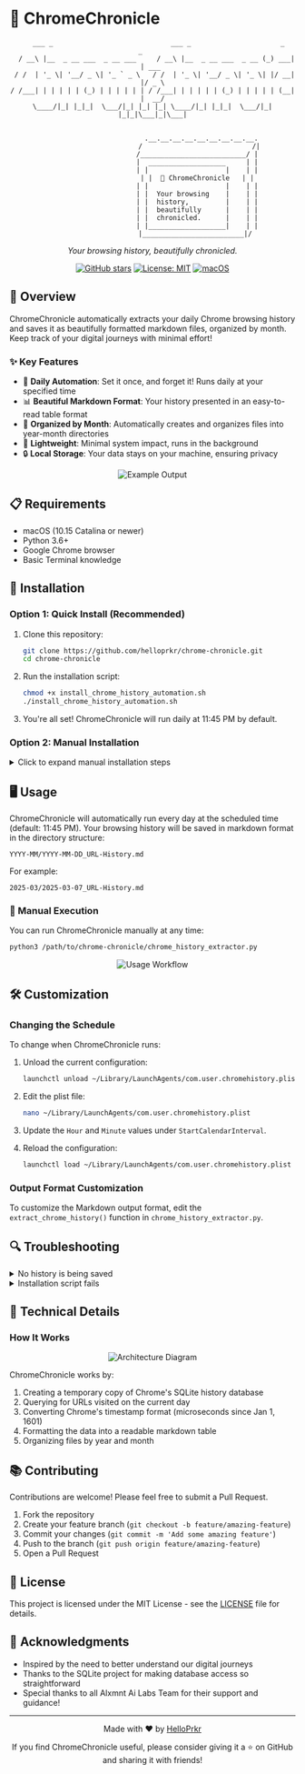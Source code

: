 # 📜 ChromeChronicle

<div align="center">

```
   ___ _                             ___ _                      _      _      
  / __\ |__  _ __ ___  _ __ ___     / __\ |__  _ __ ___  _ __ (_) ___| | ___ 
 / /  | '_ \| '__/ _ \| '_ ` _ \   / /  | '_ \| '__/ _ \| '_ \| |/ __| |/ _ \
/ /___| | | | | | (_) | | | | | | / /___| | | | | | (_) | | | | | (__| |  __/
\____/|_| |_|_|  \___/|_| |_| |_| \____/|_| |_|_|  \___/|_| |_|_|\___|_|\___|
                                                                              

                        .__.__.__.__.__.__.__.__.__.
                       /                           /|
                      /__________________________/ |
                      |  ___________________     | |
                      | |                   |    | |
                      | |  📜 ChromeChronicle   | |
                      | |                   |    | |
                      | |  Your browsing    |    | |
                      | |  history,         |    | |
                      | |  beautifully      |    | |
                      | |  chronicled.      |    | |
                      | |___________________|    | |
                      |_________________________|/ 
```

*Your browsing history, beautifully chronicled.*

[![GitHub stars](https://img.shields.io/github/stars/helloprkr/chrome-chronicle?style=social)](https://github.com/helloprkr/chrome-chronicle/stargazers)
[![License: MIT](https://img.shields.io/badge/License-MIT-yellow.svg)](https://opensource.org/licenses/MIT)
[![macOS](https://img.shields.io/badge/platform-macOS-blue.svg)](https://www.apple.com/macos)

</div>

## 🌟 Overview

ChromeChronicle automatically extracts your daily Chrome browsing history and saves it as beautifully formatted markdown files, organized by month. Keep track of your digital journeys with minimal effort!

### ✨ Key Features

- 🔄 **Daily Automation**: Set it once, and forget it! Runs daily at your specified time
- 📊 **Beautiful Markdown Format**: Your history presented in an easy-to-read table format
- 📂 **Organized by Month**: Automatically creates and organizes files into year-month directories
- 📱 **Lightweight**: Minimal system impact, runs in the background
- 🔒 **Local Storage**: Your data stays on your machine, ensuring privacy

<div align="center">

![Example Output](./images/02.png)

</div>

## 📋 Requirements

- macOS (10.15 Catalina or newer)
- Python 3.6+
- Google Chrome browser
- Basic Terminal knowledge

## 🚀 Installation

### Option 1: Quick Install (Recommended)

1. Clone this repository:
   ```bash
   git clone https://github.com/helloprkr/chrome-chronicle.git
   cd chrome-chronicle
   ```

2. Run the installation script:
   ```bash
   chmod +x install_chrome_history_automation.sh
   ./install_chrome_history_automation.sh
   ```

3. You're all set! ChromeChronicle will run daily at 11:45 PM by default.

### Option 2: Manual Installation

<details>
<summary>Click to expand manual installation steps</summary>

1. Clone this repository:
   ```bash
   git clone https://github.com/helloprkr/chrome-chronicle.git
   cd chrome-chronicle
   ```

2. Make the Python script executable:
   ```bash
   chmod +x chrome_history_extractor.py
   ```

3. Edit the plist file to update paths:
   ```bash
   nano com.user.chromehistory.plist
   ```
   Replace all instances of `REPLACE_WITH_FULL_PATH` with the full path to your ChromeChronicle directory.

4. Copy the plist file to your LaunchAgents directory:
   ```bash
   mkdir -p ~/Library/LaunchAgents
   cp com.user.chromehistory.plist ~/Library/LaunchAgents/
   ```

5. Load the launchd job:
   ```bash
   launchctl load ~/Library/LaunchAgents/com.user.chromehistory.plist
   ```

</details>

## 🖥️ Usage

ChromeChronicle will automatically run every day at the scheduled time (default: 11:45 PM). Your browsing history will be saved in markdown format in the directory structure:

```
YYYY-MM/YYYY-MM-DD_URL-History.md
```

For example:
```
2025-03/2025-03-07_URL-History.md
```

### 📝 Manual Execution

You can run ChromeChronicle manually at any time:

```bash
python3 /path/to/chrome-chronicle/chrome_history_extractor.py
```

<div align="center">

![Usage Workflow](./images/03.png)

</div>

## 🛠️ Customization

### Changing the Schedule

To change when ChromeChronicle runs:

1. Unload the current configuration:
   ```bash
   launchctl unload ~/Library/LaunchAgents/com.user.chromehistory.plist
   ```

2. Edit the plist file:
   ```bash
   nano ~/Library/LaunchAgents/com.user.chromehistory.plist
   ```

3. Update the `Hour` and `Minute` values under `StartCalendarInterval`.

4. Reload the configuration:
   ```bash
   launchctl load ~/Library/LaunchAgents/com.user.chromehistory.plist
   ```

### Output Format Customization

To customize the Markdown output format, edit the `extract_chrome_history()` function in `chrome_history_extractor.py`.

## 🔍 Troubleshooting

<details>
<summary>No history is being saved</summary>

Check the following:
- Ensure Chrome is installed in the default location
- Verify your LaunchAgent is loaded properly:
  ```bash
  launchctl list | grep chromehistory
  ```
- Check log files for errors:
  ```bash
  cat ~/path/to/chrome-chronicle/chrome_history_error.log
  ```
</details>

<details>
<summary>Installation script fails</summary>

- Make sure you have the proper permissions
- Try running the manual installation steps
- Check if Python 3 is installed correctly:
  ```bash
  python3 --version
  ```
</details>

## 🧩 Technical Details

### How It Works

<div align="center">

![Architecture Diagram](./images/04.png)

</div>

ChromeChronicle works by:

1. Creating a temporary copy of Chrome's SQLite history database
2. Querying for URLs visited on the current day
3. Converting Chrome's timestamp format (microseconds since Jan 1, 1601)
4. Formatting the data into a readable markdown table
5. Organizing files by year and month

## 📚 Contributing

Contributions are welcome! Please feel free to submit a Pull Request.

1. Fork the repository
2. Create your feature branch (`git checkout -b feature/amazing-feature`)
3. Commit your changes (`git commit -m 'Add some amazing feature'`)
4. Push to the branch (`git push origin feature/amazing-feature`)
5. Open a Pull Request

## 📜 License

This project is licensed under the MIT License - see the [LICENSE](LICENSE) file for details.

## 💖 Acknowledgments

- Inspired by the need to better understand our digital journeys
- Thanks to the SQLite project for making database access so straightforward
- Special thanks to all Alxmnt Ai Labs Team for their support and guidance!

---

<div align="center">

Made with ❤️ by [HelloPrkr](https://github.com/helloprkr)

If you find ChromeChronicle useful, please consider giving it a ⭐ on GitHub and sharing it with friends!

</div>


